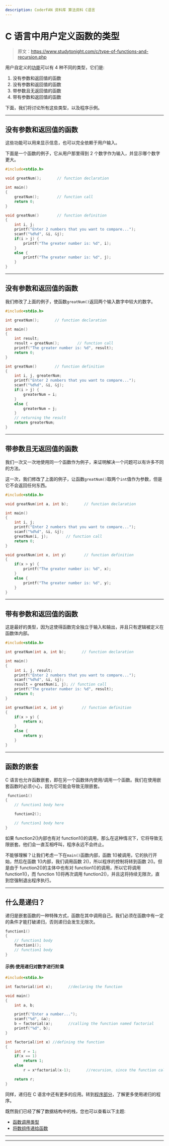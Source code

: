 ```yaml
---
description: CoderFAN 资料库 算法资料 C语言
---
```


# C 语言中用户定义函数的类型

> 原文：<https://www.studytonight.com/c/type-of-functions-and-recursion.php>

用户自定义的[功能](user-defined-functions-in-c.php)可以有 4 种不同的类型，它们是:

1.  没有参数和返回值的函数
2.  没有参数和返回值的函数
3.  带参数且无返回值的函数
4.  带有参数和返回值的函数

下面，我们将讨论所有这些类型，以及程序示例。

* * *

## 没有参数和返回值的函数

这些功能可以用来显示信息，也可以完全依赖于用户输入。

下面是一个函数的例子，它从用户那里得到 2 个数字作为输入，并显示哪个数字更大。

```cpp
#include<stdio.h>

void greatNum();       // function declaration

int main()
{
    greatNum();        // function call
    return 0;
}

void greatNum()        // function definition
{
    int i, j;
    printf("Enter 2 numbers that you want to compare...");
    scanf("%d%d", &i, &j);
    if(i > j) {
        printf("The greater number is: %d", i);
    }
    else {
        printf("The greater number is: %d", j);
    }
}
```

* * *

## 没有参数和返回值的函数

我们修改了上面的例子，使函数`greatNum()`返回两个输入数字中较大的数字。

```cpp
#include<stdio.h>

int greatNum();       // function declaration

int main()
{
    int result;
    result = greatNum();        // function call
    printf("The greater number is: %d", result);
    return 0;
}

int greatNum()        // function definition
{
    int i, j, greaterNum;
    printf("Enter 2 numbers that you want to compare...");
    scanf("%d%d", &i, &j);
    if(i > j) {
        greaterNum = i;
    }
    else {
        greaterNum = j;
    }
    // returning the result
    return greaterNum;
}
```

* * *

## 带参数且无返回值的函数

我们一次又一次地使用同一个函数作为例子，来证明解决一个问题可以有许多不同的方法。

这一次，我们修改了上面的例子，让函数`greatNum()`取两个`int`值作为参数，但是它不会返回任何东西。

```cpp
#include<stdio.h>

void greatNum(int a, int b);       // function declaration

int main()
{
    int i, j;
    printf("Enter 2 numbers that you want to compare...");
    scanf("%d%d", &i, &j);
    greatNum(i, j);        // function call
    return 0;
}

void greatNum(int x, int y)        // function definition
{
    if(x > y) {
        printf("The greater number is: %d", x);
    }
    else {
        printf("The greater number is: %d", y);
    }
}
```

* * *

## 带有参数和返回值的函数

这是最好的类型，因为这使得函数完全独立于输入和输出，并且只有逻辑被定义在函数体内部。

```cpp
#include<stdio.h>

int greatNum(int a, int b);       // function declaration

int main()
{
    int i, j, result;
    printf("Enter 2 numbers that you want to compare...");
    scanf("%d%d", &i, &j);
    result = greatNum(i, j); // function call
    printf("The greater number is: %d", result);
    return 0;
}

int greatNum(int x, int y)        // function definition
{
    if(x > y) {
        return x;
    }
    else {
        return y;
    }
}
```

* * *

## 函数的嵌套

C 语言也允许函数嵌套，即在另一个函数体内使用/调用一个函数。我们在使用嵌套函数时必须小心，因为它可能会导致无限嵌套。

```cpp
 function1()
{
    // function1 body here

    function2();

    // function1 body here
}
```

如果 function2()内部也有对 function1()的调用，那么在这种情况下，它将导致无限嵌套。他们会一直互相呼叫，程序永远不会终止。

不能够理解？让我们考虑一下在`main()`函数内部，函数 1()被调用，它的执行开始，然后在函数 1()内部，我们调用函数 2()，所以程序的控制将转到函数 2()。但是由于 function2()的主体中也有对 function1()的调用，所以它将调用 function1()，而 function 1()将再次调用 function2()，并且这将持续无限次，直到您强制退出程序执行。

* * *

## 什么是递归？

递归是嵌套函数的一种特殊方式，函数在其中调用自己。我们必须在函数中有一定的条件才能打破递归，否则递归会发生无限次。

```cpp
function1()
{   
    // function1 body
    function1();
    // function1 body
}
```

#### 示例:使用递归对数字进行阶乘

```cpp
#include<stdio.h>

int factorial(int x);       //declaring the function

void main()
{
    int a, b;

    printf("Enter a number...");
    scanf("%d", &a);
    b = factorial(a);       //calling the function named factorial
    printf("%d", b);
}

int factorial(int x) //defining the function
{
    int r = 1;
    if(x == 1) 
        return 1;
    else 
        r = x*factorial(x-1);       //recursion, since the function calls itself

    return r;
}
```

同样，递归在 C 语言中还有更多的应用。转到[程序部分](programs/)，了解更多使用递归的程序。

既然我们已经了解了数据结构中的栈，您也可以查看以下主题:

*   [函数调用类型](types-of-function-calls.php)
*   [将数组传递给函数](array-in-function-in-c.php)

* * *

* * *